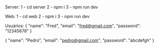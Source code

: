 Server: 
1 - cd server
2 - npm i
3 - npm run dev

Web: 
1 - cd web
2 - npm i
3 - npm run dev

Usuários: 
{
    "name": "Fred",
    "email": "fred@gmail.com",
    "password": "12345678"
}

{
    "name": "Pedro",
    "email": "pedro@gmail.com",
    "password": "abcdefgh"
}
